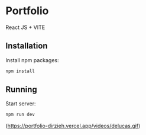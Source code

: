 # Portfolio

React JS + VITE

## Installation

Install npm packages:

```bash
npm install
```

## Running

Start server:

```bash
npm run dev
```

(https://portfolio-dirzieh.vercel.app/videos/delucas.gif)
